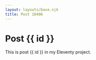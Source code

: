 ```yaml
---
layout: layouts/base.njk
title: Post 10406
---
```


# Post {{ id }}

This is post {{ id }} in my Eleventy project.
